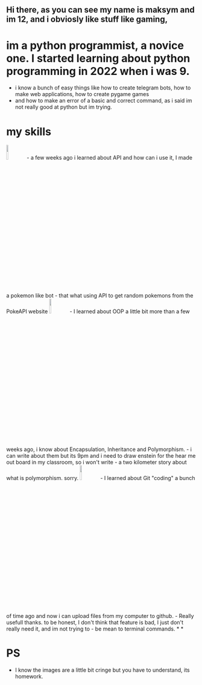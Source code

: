 ## Hi there, as you can see my name is maksym and im 12, and i obviosly like stuff like gaming, 
# im a python programmist, a novice one. I started learning about python programming in 2022 when i was 9.
- i know a bunch of easy things like how to create telegram bots, how to make web applications, how to create pygame games
- and how to make an error of a basic and correct command, as i said im not really good at python but im trying.
# my skills
<img src="https://storage.tally.so/3f9bac6c-8fd5-40ae-a50b-096d362d2fe8/136443.png" width="10%">
- a few weeks ago i learned about API and how can i use it, I made a pokemon like bot
- that what using API to get random pokemons from the PokeAPI website

<img src="https://storage.tally.so/3a4c5a2e-a412-41b4-bad5-61899c529461/4515839.png" width="10%">
- I learned about OOP a little bit more than a few weeks ago, i know about Encapsulation, Inheritance and Polymorphism.
- i can write about them but its 9pm and i need to draw enstein for the hear me out board in my classroom, so i won't write
- a two kilometer story about what is polymorphism. sorry.

<img src="https://storage.tally.so/551f6f1e-00a2-4a15-9c33-b40ca5c84113/Git-Logo-2Color.png" width="10%">
- I learned about Git "coding" a bunch of time ago and now i can upload files from my computer to github.
- Really usefull thanks. to be honest, I don't think that feature is bad, I just don't really need it, and im not trying to 
- be mean to terminal commands.
*
*

# PS

- I know the images are a little bit cringe but you have to understand, its homework.
